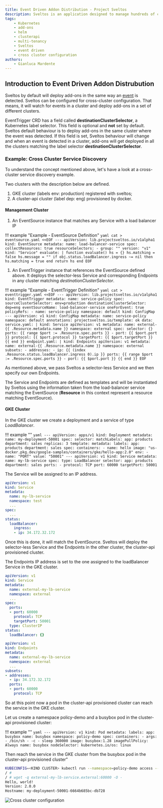 ```yaml
---
title: Event Driven Addon Distribution - Project Sveltos
description: Sveltos is an application designed to manage hundreds of clusters by providing declarative APIs to deploy Kubernetes add-ons across multiple clusters.
tags:
    - Kubernetes
    - add-ons
    - helm
    - clusterapi
    - multi-tenancy
    - Sveltos
    - event driven
    - cross cluster configuration
authors:
    - Gianluca Mardente
---
```


## Introduction to Event Driven Addon Distrubution

Sveltos by default will deploy add-ons in the same way an [event](addon_event_deployment.md) is detected.
Sveltos can be configured for cross-cluster configuration. That means, it will watch for events in a cluster and deploy add-ons in a set of different clusters.

EventTrigger CRD has a field called __destinationClusterSelector__, a Kubernetes label selector.
This field is optional and **not** set by default. Sveltos default behaviour is to deploy add-ons in the same cluster where the event was detected. If this field is set, Sveltos behaviour will change and when an event is detected in a cluster, add-ons will get deployed in all the clusters matching the label selector __destinationClusterSelector__.

### Example: Cross Cluster Service Discovery

To understand the concept mentioned above, let's have a look at a cross-cluster service discovery example.

Two clusters with the description below are defined.

1. GKE cluster (labels env: production) registered with sveltos;
1. A cluster-api cluster (label dep: eng) provisioned by docker.
 
#### Management Cluster

1. An EventSource instance that matches any Service with a load balancer IP

!!! example "Example - EventSource Definition"
    ```yaml
    cat > eventsource.yaml <<EOF
    ---
    apiVersion: lib.projectsveltos.io/v1alpha1
    kind: EventSource
    metadata:
    name: load-balancer-service
    spec:
    collectResources: true
    resourceSelectors:
    - group: ""
      version: "v1"
      kind: "Service"
      evaluate: |
        function evaluate()
          hs = {}
          hs.matching = false
          hs.message = ""
          if obj.status.loadBalancer.ingress ~= nil then
            hs.matching = true
          end
          return hs
        end
    EOF
    ```
1. An EventTrigger instance that references the EventSource defined above. It deploys the selector-less Service and corresponding Endpoints in any cluster matching _destinationClusterSelector_.

!!! example "Example - EventTrigger Definition"
    ```yaml
    cat > eventtrigger.yaml <<EOF
    ---
    apiVersion: lib.projectsveltos.io/v1alpha1
    kind: EventTrigger
    metadata:
    name: service-policy
    spec:
    sourceClusterSelector: env=production
    destinationClusterSelector: dep=eng
    eventSourceName: load-balancer-service
    oneForEvent: true
    policyRefs:
    - name: service-policy
      namespace: default
      kind: ConfigMap
    ---
    apiVersion: v1
    kind: ConfigMap
    metadata:
      name: service-policy
      namespace: default
      annotations:
        projectsveltos.io/template: ok
    data:
      service.yaml: |
        kind: Service
        apiVersion: v1
        metadata:
          name: external-{{ .Resource.metadata.name }}
          namespace: external
        spec:
          selector: {}
          ports:
            {{ range $port := .Resource.spec.ports }}
            - port: {{ $port.port }}
              protocol: {{ $port.protocol }}
              targetPort: {{ $port.targetPort }}
            {{ end }}
      endpoint.yaml: |
        kind: Endpoints
        apiVersion: v1
        metadata:
          name: external-{{ .Resource.metadata.name }}
          namespace: external
        subsets:
        - addresses:
          - ip: {{ (index .Resource.status.loadBalancer.ingress 0).ip }}
          ports:
            {{ range $port := .Resource.spec.ports }}
            - port: {{ $port.port }}
            {{ end }}
    EOF
    ```

As mentioned above, we pass Sveltos a selector-less Service and we then specify our own Endpoints.

The Service and Endpoints are defined as templates and will be instantiated by Sveltos using the information taken from the load-balancer service matching the EventSource (__Resource__ in this context represent a resource matching EventSource).

#### GKE Cluster

In the GKE cluster we create a deployment and a service of type *LoadBalancer*. 

!!! example ""
    ```yaml
    ---
    apiVersion: apps/v1
    kind: Deployment
    metadata:
      name: my-deployment-50001
    spec:
      selector:
        matchLabels:
          app: products
          department: sales
      replicas: 3
      template:
        metadata:
          labels:
            app: products
            department: sales
        spec:
          containers:
          - name: hello
            image: "us-docker.pkg.dev/google-samples/containers/gke/hello-app:2.0"
            env:
            - name: "PORT"
              value: "50001"
    ---
    apiVersion: v1
    kind: Service
    metadata:
      name: my-lb-service
    spec:
      type: LoadBalancer
      selector:
        app: products
        department: sales
      ports:
      - protocol: TCP
        port: 60000
        targetPort: 50001
    ```

The Service will be assigned to an IP address.

```yaml
apiVersion: v1
kind: Service
metadata:
  name: my-lb-service
  namespace: test
  ...
spec:
  ...
status:
  loadBalancer:
    ingress:
    - ip: 34.172.32.172
```
 
Once this is done, it will match the EventSource. Sveltos will deploy the selector-less Service and the Endpoints in the other cluster, the cluster-api provisioned cluster. 

The Endpoints IP address is set to the one assigned to the loadBalancer Service in the GKE cluster.

```yaml
apiVersion: v1
kind: Service
metadata:
  name: external-my-lb-service
  namespace: external
  ...
spec:
  ports:
  - port: 60000
    protocol: TCP
    targetPort: 50001
  type: ClusterIP
status:
  loadBalancer: {}
```

```yaml 
apiVersion: v1
kind: Endpoints
metadata:
  name: external-my-lb-service
  namespace: external
  ...
subsets:
- addresses:
  - ip: 34.172.32.172
  ports:
  - port: 60000
    protocol: TCP
```

So at this point now a pod in the cluster-api provisioned cluster can reach the service in the GKE cluster.

Let us create a namespace policy-demo and a busybox pod in the cluster-api provisioned cluster:

!!! example ""
    ```yaml
    ---
    apiVersion: v1
    kind: Pod
    metadata:
      labels:
        app: busybox
      name: busybox
      namespace: policy-demo
    spec:
      containers:
      - args:
        - /bin/sh
        - -c
        - sleep 360000
        image: busybox:1.28
        imagePullPolicy: Always
        name: busybox
      nodeSelector:
        kubernetes.io/os: linux
    ```

Then reach the service in the GKE cluster from the busybox pod in the cluster-api provisioned cluster"

```bash 
KUBECONFIG=<KIND CLUSTER> kubectl run --namespace=policy-demo access --rm -ti --image busybox /bin/sh
/ # 
/ # wget -q external-my-lb-service.external:60000 -O -
Hello, world!
Version: 2.0.0
Hostname: my-deployment-50001-6664b685bc-db728
```

![Cross cluster configuration](../assets/event_based_cross_cluster.gif)
